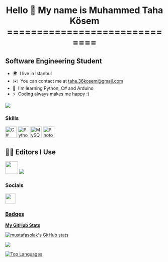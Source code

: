 <h1 align="center"> Hello 👋 My name is Muhammed Taha Kösem
==============================

Software Engineering Student
-----------------------------------------

* 🌍  I live in İstanbul
* ✉️  You can contact me at [taha.36kosem@gmail.com](mailto:taha.36kosem@gmail.com)
* 🧠  I'm learning Python, C# and Arduino
* ⚡  Coding always makes me happy :)

<a href="https://www.github.com/MuhammedTaha1136" target="_blank" rel="noreferrer"><img
src="https://img.shields.io/github/followers/MuhammedTaha1136?logo=github&style=for-the-badge&color=0891b2&labelColor=1c1917" /></a>

### Skills

<p align="left">

<a href="https://docs.microsoft.com/en-us/dotnet/csharp/" target="_blank" rel="noreferrer"><img src="https://raw.githubusercontent.com/danielcranney/readme-generator/main/public/icons/skills/csharp-colored.svg" width="36" height="36" alt="C#" /></a>
<a href="https://www.python.org/" target="_blank" rel="noreferrer"><img src="https://raw.githubusercontent.com/danielcranney/readme-generator/main/public/icons/skills/python-colored.svg" width="36" height="36" alt="Python" /></a>
<a href="https://www.mysql.com/" target="_blank" rel="noreferrer"><img src="https://raw.githubusercontent.com/danielcranney/readme-generator/main/public/icons/skills/mysql-colored.svg" width="36" height="36" alt="MySQL" /></a>
<a href="https://www.adobe.com/uk/products/photoshop.html" target="_blank" rel="noreferrer"><img src="https://raw.githubusercontent.com/danielcranney/readme-generator/main/public/icons/skills/photoshop-colored.svg" width="36" height="36" alt="Photoshop" /></a>
</p>

<h2 align="left">👩‍💻 
Editors I Use</h2>

<p align="center">
  
<code><img height="40" width="40" src="https://img.utdstc.com/icon/ebd/c75/ebdc759e8c0dd0f603ea13620f6f2ff5221bc73ac9a823e9356ca7e09b90488a:200"></code>
 <code><img src="https://img.icons8.com/fluency/48/000000/visual-studio-2019.png"/></code>

### Socials

<p align="left"> <a href="https://www.github.com/MuhammedTaha1136" target="_blank" rel="noreferrer"><img src="https://raw.githubusercontent.com/danielcranney/readme-generator/main/public/icons/socials/github.svg" width="32" height="32" /></p>

### Badges

<b>My GitHub Stats</b>

<a href="http://www.github.com/MuhammedTaha1136"><img src="https://github-readme-stats.vercel.app/api?username=MuhammedTaha1136&show_icons=true&hide=&count_private=true&title_color=0891b2&text_color=ffffff&icon_color=0891b2&bg_color=1c1917&hide_border=true&show_icons=true" alt="mustafasolak's GitHub stats" /></a>

<a href="http://www.github.com/MuhammedTaha1136"><img src="https://github-readme-streak-stats.herokuapp.com/?user=MuhammedTaha1136&stroke=ffffff&background=1c1917&ring=0891b2&fire=0891b2&currStreakNum=ffffff&currStreakLabel=0891b2&sideNums=ffffff&sideLabels=ffffff&dates=ffffff&hide_border=true" /></a>


<a href="https://github.com/MuhammedTaha1136" align="left"><img src="https://github-readme-stats.vercel.app/api/top-langs/?username=MuhammedTaha1136&langs_count=10&title_color=0891b2&text_color=ffffff&icon_color=0891b2&bg_color=1c1917&hide_border=true&locale=en&custom_title=Top%20%Languages" alt="Top Languages" /></a>

